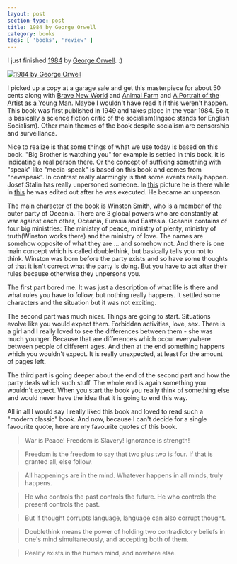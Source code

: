 ```yaml
---
layout: post
section-type: post
title: 1984 by George Orwell
category: books
tags: [ 'books', 'review' ]
---
```


I just finished
[1984](https://www.goodreads.com/book/show/6753193-nineteen-eighty-four) by 
[George Orwell](https://www.goodreads.com/author/show/3706.George_Orwell). :)

[![1984 by George
Orwell](/img/books/1984.jpg)](https://www.goodreads.com/book/show/6753193-nineteen-eighty-four)

I picked up a copy at a garage sale and get this masterpiece for about 50 cents
along with [Brave New
World](https://www.goodreads.com/book/show/5129.Brave_New_World) and [Animal
Farm](https://www.goodreads.com/book/show/7613.Animal_Farm) and [A Portrait of the
Artist as a Young
Man](https://www.goodreads.com/book/show/7588.A_Portrait_of_the_Artist_as_a_Young_Man).
Maybe I wouldn't have read it if this weren't happen.
This book was first published in 1949 and takes place in the year 1984. So it is
basically a science fiction critic of the socialism(Ingsoc stands for English 
Socialism). Other main themes of the book despite socialism are censorship and 
surveillance.

Nice to realize is that some things of what we use today is based on this book.
"Big Brother is watching you" for example is settled in this book, it is
indicating a real person there. Or the concept of suffixing something with "speak"
like "media-speak" is based on this book and comes from "newspeak". In contrast
really alarmingly is that some events really happen. Josef Stalin has really
unpersoned someone. In
[this](https://en.wikipedia.org/wiki/File:Voroshilov,_Molotov,_Stalin,_with_Nikolai_Yezhov.jpg) 
picture he is there while in
[this](https://en.wikipedia.org/wiki/File:The_Commissar_Vanishes_2.jpg) he was
edited out after he was executed. He became an unperson.

The main character of the book is Winston Smith, who is a member of the outer
party of Oceania. There are 3 global powers who are constantly at war against each
other, Oceania, Eurasia and Eastasia. 
Oceania contains of four big ministries: The ministry of peace, ministry of
plenty, ministry of truth(Winston works there) and the ministry of love. The names are somehow opposite
of what they are ... and somehow not. And there is one main concept which is
called doublethink, but basically tells you not to think.
Winston was born before the party exists and so
have some thoughts of that it isn't correct what the party is doing. But you have
to act after their rules because otherwise they unpersons you.

The first part bored me. It was just a description of what life is there and what
rules you have to follow, but nothing really happens. It settled some characters
and the situation but it was not exciting.

The second part was much nicer. Things are going to start. Situations evolve like
you would expect them. Forbidden activities, love, sex. There is a girl and I 
really loved to see the differences
between them - she was much younger. Because that are differences which occur
everywhere between people of different ages. And then at the end something happens
which you wouldn't expect. It is really unexpected, at least for the amount of pages
left. 

The third part is going deeper about the end of the second part and how the party
deals which such stuff. The whole end is again something you wouldn't expect. When
you start the book you really think of something else and would never have the
idea that it is going to end this way.

All in all I would say I really liked this book and loved to read such a "modern
classic" book. And now, because I can't decide for a single favourite quote, here
are my favourite quotes of this book.

> War is Peace!
> Freedom is Slavery!
> Ignorance is strength!

> Freedom is the freedom to say that two plus two is four. If that is granted all, 
> else follow.

> All happenings are in the mind. Whatever happens in all minds, truly happens.

> He who controls the past controls the future. He who controls the present
> controls the past.

> But if thought corrupts language, language can also corrupt thought.

> Doublethink means the power of holding two contradictory beliefs in one's mind
> simultaneously, and accepting both of them.

> Reality exists in the human mind, and nowhere else.
